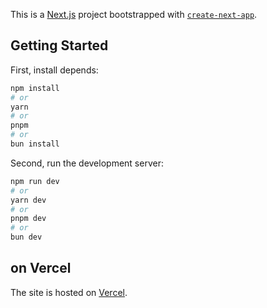 This is a [Next.js](https://nextjs.org) project bootstrapped with [`create-next-app`](https://nextjs.org/docs/app/api-reference/cli/create-next-app).

## Getting Started

First, install depends: 

```bash
npm install
# or
yarn
# or
pnpm
# or
bun install
```

Second, run the development server:

```bash
npm run dev
# or
yarn dev
# or
pnpm dev
# or
bun dev
```





## on Vercel

The site is hosted on [Vercel](https://accessible-events-6g9lfgjb9-thinksources-projects.vercel.app/).